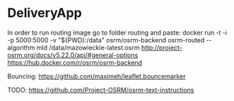 # DeliveryApp
In order to run routing image go to folder routing and paste:
docker run -t -i -p 5000:5000 -v "${PWD}:/data" osrm/osrm-backend osrm-routed --algorithm mld /data/mazowieckie-latest.osrm
http://project-osrm.org/docs/v5.22.0/api/#general-options
https://hub.docker.com/r/osrm/osrm-backend

Bouncing: https://github.com/maximeh/leaflet.bouncemarker

TODO: 
https://github.com/Project-OSRM/osrm-text-instructions
